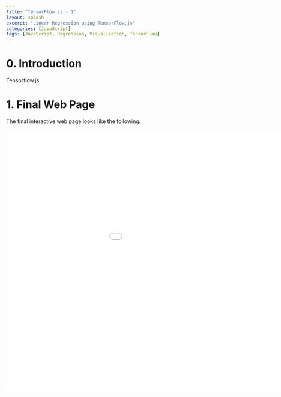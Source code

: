 ```yaml
---
title: "TensorFlow.js - 1"
layout: splash
excerpt: "Linear Regression using TensorFlow.js"
categories: [JavaScript]
tags: [JavaScript, Regression, Visualization, TensorFlow]
---
```

# 0. Introduction

Tensorflow.js

# 1. Final Web Page
The final interactive web page looks like the following. 
<center><embed src="/assets/active_image/tensorflowjs/tf01_linear_regression.html" width="1150" height="700"></center>